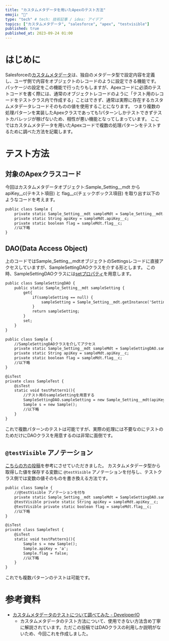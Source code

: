 ```yaml
---
title: "カスタムメタデータを用いたApexのテスト方法"
emoji: "💯"
type: "tech" # tech: 技術記事 / idea: アイデア
topics: ["カスタムメタデータ", "salesforce", "apex", "testvisible"]
published: true
published_at: 2023-09-24 01:00
---
```


# はじめに
Salesforceの[カスタムメタデータ](https://help.salesforce.com/s/articleView?id=sf.custommetadatatypes_about.htm&type=5&language=ja)は、独自のメタデータ型で設定内容を定義し、ユーザ側で内容をオブジェクトのレコードのように設定できる機能です。
パッケージの設定をこの機能で行ったりもしますが、Apexコードに必須のテストコードを書く際には、通常のオブジェクトレコードのように「テスト用のレコードをテストクラス内で作成する」ことはできず、通常は実際に存在するカスタムメタデータレコードそのものの値を使用することになります。
つまり複数の処理パターンを実装したApexクラスであっても1パターンしかテストできずテストカバレッジが稼げないため、相性が悪い機能となってしまっています。
ここではカスタムメタデータを用いたApexコードで複数の処理パターンをテストするために調べた方法を記載します。

# テスト方法
## 対象のApexクラスコード
今回はカスタムメタデータオブジェクト:Sample_Setting__mdt から apiKey__c(テキスト項目) と flag__c(チェックボックス項目) を取り出す以下のようなコードを考えます。

```apex:Sample.cls
public class Sample {
    private static Sample_Setting__mdt sampleMdt = Sample_Setting__mdt.getInstance('Settings');
    private static String apiKey = sampleMdt.apiKey__c;
    private static boolean flag = sampleMdt.flag__c;
    //以下略
}
```

## DAO(Data Access Object)
上のコードではSample_Setting__mdtオブジェクトのSettingsレコードに直接アクセスしていますが、SampleSettingDAOクラスを介する形とします。
この時、SampleSettingDAOクラスには[setプロパティ](https://developer.salesforce.com/docs/atlas.ja-jp.apexcode.meta/apexcode/apex_classes_properties.htm)を用意します。

```apex:SampleSettingDAO.cls
public class SampleSettingDAO {
    public static Sample_Setting__mdt sampleSetting {
        get{
            if(sampleSetting == null) {
                sampleSetting = Sample_Setting__mdt.getInstance('Settings');
            }
            return sampleSetting;
        }
        set;
    }
}
```

```apex:Sample.cls
public class Sample {
    //SampleSettingDAOクラスを介してアクセス
    private static Sample_Setting__mdt sampleMdt = SampleSettingDAO.sampleSetting;
    private static String apiKey = sampleMdt.apiKey__c;
    private static boolean flag = sampleMdt.flag__c;
    //以下略
}
```

```apex:SampleTest.cls
@isTest
private class SampleTest {
    @isTest
    static void testPattern1(){
        //テスト用のsampleSettingを用意する
        SampleSettingDAO.sampleSetting = new Sample_Setting__mdt(apiKey__c='a', flag__c=false);
        Sample s = new Sample();
        //以下略
    }
}
```

これで複数パターンのテストは可能ですが、実際の処理には不要なのにテストのためだけにDAOクラスを用意するのは非常に面倒です。

## `@testVisible` アノテーション
[こちらの方の投稿](https://twitter.com/tarot/status/1691382054628581376)を参考にさせていただきました。
カスタムメタデータ型から取得した値を保存する変数に `@testVisible` アノテーションを付与し、テストクラス側では変数の値そのものを書き換える方法です。

```apex:Sample.cls
public class Sample {
    //@testVisible アノテーションを付与
    private static Sample_Setting__mdt sampleMdt = SampleSettingDAO.sampleSetting;
    @testVisible private static String apiKey = sampleMdt.apiKey__c;
    @testVisible private static boolean flag = sampleMdt.flag__c;
    //以下略
}
```

```apex:SampleTest.cls
@isTest
private class SampleTest {
    @isTest
    static void testPattern1(){
        Sample s = new Sample();
        Sample.apiKey = 'a';
        Sample.flag = false;
        //以下略
    }
}
```

これでも複数パターンのテストは可能です。

# 参考資料
- [カスタムメタデータのテストについて調べてみた - DeveloperIO](https://dev.classmethod.jp/articles/custom-meta-data-test/)
  - カスタムメタデータのテスト方法について、使用できない方法含め丁寧に解説されています。ただこの投稿ではDAOクラスの利用しか説明がないため、今回これを作成しました。